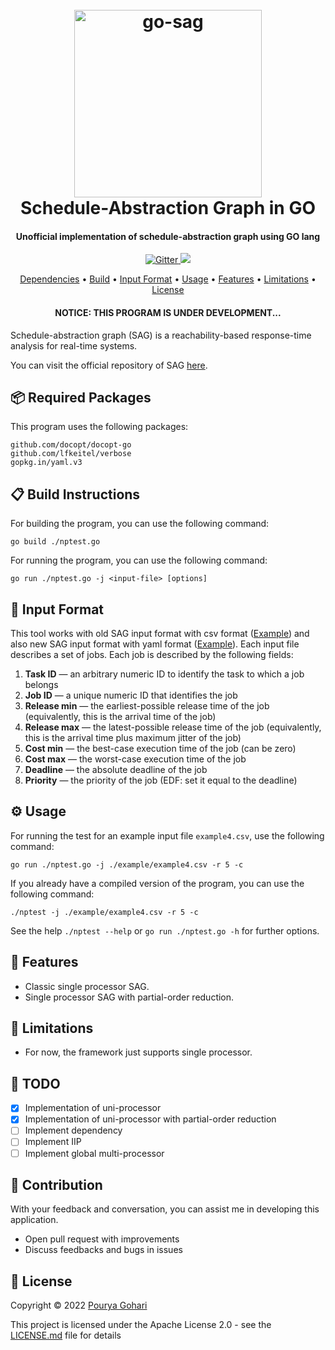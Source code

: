 <h1 align="center">
  <br>
  <a href="https://postimg.cc/0z1zFYn2"><img src="https://i.postimg.cc/kgBWVwt8/logo.png" alt="go-sag" width="300"></a>
  <br>
  Schedule-Abstraction Graph in GO
  <br>
</h1>

<h4 align="center">Unofficial implementation of schedule-abstraction graph using GO lang</h4>

<p align="center">
  <a href="https://github.com/porya-gohary/Multi-rate-DAG-Framework/blob/master/LICENSE.md">
    <img src="https://img.shields.io/hexpm/l/apa"
         alt="Gitter">
  </a>
    <img src="https://img.shields.io/badge/Made%20with-GO-orange">

</p>
<p align="center">
  <a href="#-required-packages">Dependencies</a> •
  <a href="#-build-instructions">Build</a> •
  <a href="#-input-format">Input Format</a> •
  <a href="#%EF%B8%8F-usage">Usage</a> •
  <a href="#-features">Features</a> •
  <a href="#-limitations">Limitations</a> •
  <a href="#-license">License</a>
</p>
<h4 align="center">NOTICE: THIS PROGRAM IS UNDER DEVELOPMENT...</h4>

Schedule-abstraction graph (SAG) is a reachability-based response-time analysis for real-time systems.

You can visit the official repository of SAG [here](https://github.com/gnelissen/np-schedulability-analysis).

## 📦 Required Packages
This program uses the following packages:

```
github.com/docopt/docopt-go
github.com/lfkeitel/verbose
gopkg.in/yaml.v3
```


## 📋 Build Instructions
For building the program, you can use the following command:

```
go build ./nptest.go
```

For running the program, you can use the following command:
```
go run ./nptest.go -j <input-file> [options]
```

## 📄 Input Format
This tool works with old SAG input format with csv format ([Example](./example/example3.csv)) and also new SAG input format with yaml format ([Example](./example/example3.yaml)).
Each input file describes a set of jobs. Each job is described by the following fields:
1.   **Task ID** — an arbitrary numeric ID to identify the task to which a job belongs
2.   **Job ID** — a unique numeric ID that identifies the job
3.   **Release min** — the earliest-possible release time of the job (equivalently, this is the arrival time of the job)
4.   **Release max** — the latest-possible release time of the job (equivalently, this is the arrival time plus maximum jitter of the job)
5.   **Cost min** — the best-case execution time of the job (can be zero)
6.   **Cost max** — the worst-case execution time of the job
7.   **Deadline** — the absolute deadline of the job
8.   **Priority** — the priority of the job (EDF: set it equal to the deadline)

## ⚙️ Usage
For running the test for an example input file `example4.csv`, use the following command:
```
go run ./nptest.go -j ./example/example4.csv -r 5 -c
```

If you already have a compiled version of the program, you can use the following command:
```
./nptest -j ./example/example4.csv -r 5 -c
```

See the help `./nptest --help` or `go run ./nptest.go -h` for further options.

## 🔧 Features
- Classic single processor SAG.
- Single processor SAG with partial-order reduction.

## 🚧 Limitations
- For now, the framework just supports single processor.

## 📝 TODO
- [x] Implementation of uni-processor
- [x] Implementation of uni-processor with partial-order reduction
- [ ] Implement dependency
- [ ] Implement IIP
- [ ] Implement global multi-processor

## 🌱 Contribution
With your feedback and conversation, you can assist me in developing this application.
- Open pull request with improvements
- Discuss feedbacks and bugs in issues

## 📜 License
Copyright © 2022 [Pourya Gohari](https://pourya-gohari.ir)

This project is licensed under the Apache License 2.0 - see the [LICENSE.md](LICENSE.md) file for details